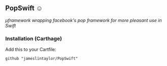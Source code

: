 ## PopSwift ☺️
*µframework wrapping facebook's pop framework for more pleasant use in Swift* 

### Installation (Carthage)
Add this to your Cartfile:

```
github "jameslintaylor/PopSwift"
```